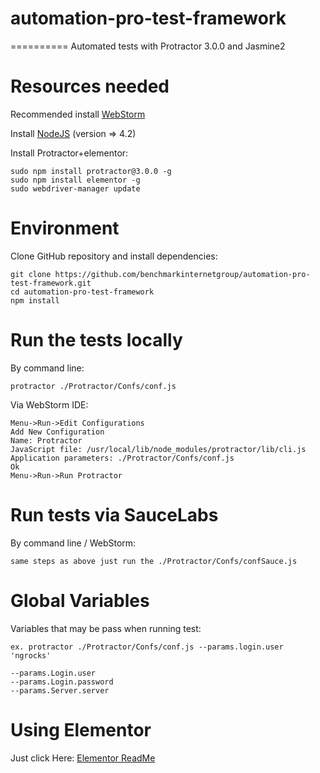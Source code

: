 # automation-pro-test-framework
==========
Automated tests with Protractor 3.0.0 and Jasmine2

Resources needed
==========
Recommended install [WebStorm](https://www.jetbrains.com/webstorm/download/)

Install [NodeJS](https://nodejs.org/en/download/) (version => 4.2)

Install Protractor+elementor:

    sudo npm install protractor@3.0.0 -g
    sudo npm install elementor -g
    sudo webdriver-manager update    

Environment
==========
Clone GitHub repository and install dependencies:

	git clone https://github.com/benchmarkinternetgroup/automation-pro-test-framework.git
	cd automation-pro-test-framework
	npm install

Run the tests locally
==========
By command line:

	protractor ./Protractor/Confs/conf.js

Via WebStorm IDE:

	Menu->Run->Edit Configurations
	Add New Configuration
	Name: Protractor
	JavaScript file: /usr/local/lib/node_modules/protractor/lib/cli.js
	Application parameters: ./Protractor/Confs/conf.js
	Ok
	Menu->Run->Run Protractor

Run tests via SauceLabs
==========
By command line / WebStorm:

	same steps as above just run the ./Protractor/Confs/confSauce.js

Global Variables
==========
Variables that may be pass when running test:

    ex. protractor ./Protractor/Confs/conf.js --params.login.user 'ngrocks'

    --params.Login.user
    --params.Login.password
    --params.Server.server

Using Elementor
==========
Just click Here: [Elementor ReadMe](https://github.com/andresdominguez/elementor/blob/master/README.md)
